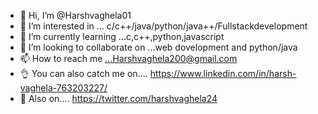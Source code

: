 - 👋 Hi, I’m @Harshvaghela01
- 👀 I’m interested in ... c/c++/java/python/java++/Fullstackdevelopment 
- 🌱 I’m currently learning ...c,c++,python,javascript
- 💞️ I’m looking to collaborate on ...web dovelopment and python/java
- 📫 How to reach me ...Harshvaghela200@gmail.com
- 👌 You can also catch me on.... https://www.linkedin.com/in/harsh-vaghela-763203227/
- 🤞 Also on.... https://twitter.com/harshvaghela24



<!---
Harshvaghela01/Harshvaghela01 is a ✨ special ✨ repository because its `README.md` (this file) appears on your GitHub profile.
You can click the Preview link to take a look at your changes.
--->
